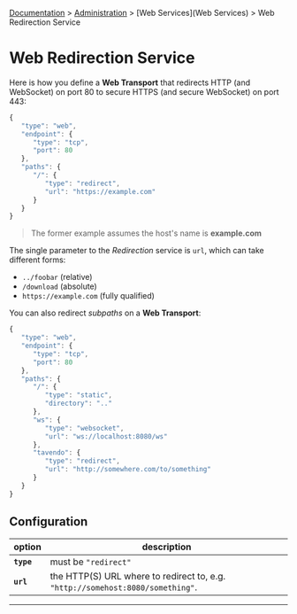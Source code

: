 [Documentation](.) > [Administration](Administration) > [Web Services](Web Services) > Web Redirection Service

# Web Redirection Service

Here is how you define a **Web Transport** that redirects HTTP (and WebSocket) on port 80 to secure HTTPS (and secure WebSocket) on port 443:

```javascript
{
   "type": "web",
   "endpoint": {
      "type": "tcp",
      "port": 80
   },
   "paths": {
      "/": {
         "type": "redirect",
         "url": "https://example.com"
      }
   }
}
```
> The former example assumes the host's name is **example.com**


The single parameter to the *Redirection* service is `url`, which can take different forms:

 * `../foobar` (relative)
 * `/download` (absolute)
 * `https://example.com` (fully qualified)

You can also redirect *subpaths* on a **Web Transport**:

```javascript
{
   "type": "web",
   "endpoint": {
      "type": "tcp",
      "port": 80
   },
   "paths": {
      "/": {
         "type": "static",
         "directory": ".."
      },
      "ws": {
         "type": "websocket",
         "url": "ws://localhost:8080/ws"
      },
      "tavendo": {
         "type": "redirect",
         "url": "http://somewhere.com/to/something"
      }
   }
}
```

## Configuration

option | description
---|---
**`type`** | must be `"redirect"`
**`url`** | the HTTP(S) URL where to redirect to, e.g. `"http://somehost:8080/something"`.

---

